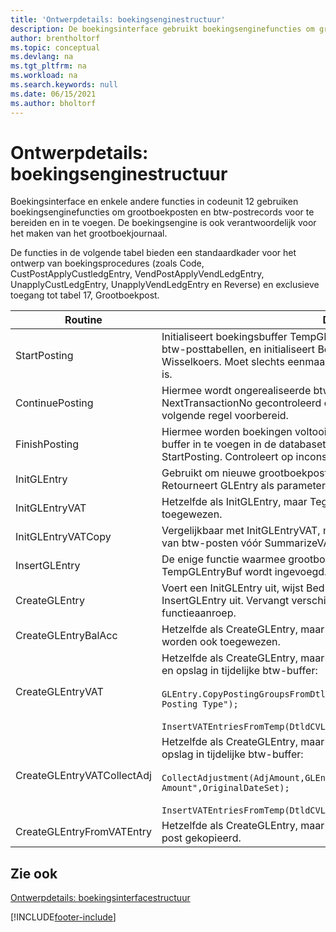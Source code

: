 ```yaml
---
title: 'Ontwerpdetails: boekingsenginestructuur'
description: De boekingsinterface gebruikt boekingsenginefuncties om grootboekposten en btw-postrecords voor te bereiden en in te voegen.
author: brentholtorf
ms.topic: conceptual
ms.devlang: na
ms.tgt_pltfrm: na
ms.workload: na
ms.search.keywords: null
ms.date: 06/15/2021
ms.author: bholtorf
---
```

# <a name="design-details-posting-engine-structure"></a>Ontwerpdetails: boekingsenginestructuur
Boekingsinterface en enkele andere functies in codeunit 12 gebruiken boekingsenginefuncties om grootboekposten en btw-postrecords voor te bereiden en in te voegen. De boekingsengine is ook verantwoordelijk voor het maken van het grootboekjournaal.  
  
 De functies in de volgende tabel bieden een standaardkader voor het ontwerp van boekingsprocedures (zoals Code, CustPostApplyCustledgEntry, VendPostApplyVendLedgEntry, UnapplyCustLedgEntry, UnapplyVendLedgEntry en Reverse) en exclusieve toegang tot tabel 17, Grootboekpost.  
  
|Routine|Description|  
|-------------|---------------------------------------|  
|StartPosting|Initialiseert boekingsbuffer TempGLEntryBuf, vergrendelt grootboekpost- en btw-posttabellen, en initialiseert Boekingsperiode, Grootboekjournaal en Wisselkoers. Moet slechts eenmaal worden aangeroepen, zodat NextEntryNo 0 is.|  
|ContinuePosting|Hiermee wordt ongerealiseerde btw voor de vorige transactietoename NextTransactionNo gecontroleerd en geboekt, en wordt het boeken van de volgende regel voorbereid.|  
|FinishPosting|Hiermee worden boekingen voltooid door grootboekposten uit de tijdelijke buffer in te voegen in de databasetabel. Altijd gebruikt in combinatie met StartPosting. Controleert op inconsistenties.|  
|InitGLEntry|Gebruikt om nieuwe grootboekpost te initialiseren voor dagboekregel. Retourneert GLEntry als parameter.|  
|InitGLEntryVAT|Hetzelfde als InitGLEntry, maar Tegenrekeningnr. en SummarizeVAT worden ook toegewezen.|  
|InitGLEntryVATCopy|Vergelijkbaar met InitGLEntryVAT, maar er worden ook boekingsgroepgegevens van btw-posten vóór SummarizeVAT gekopieerd.|  
|InsertGLEntry|De enige functie waarmee grootboekposten in de algemene tabel TempGLEntryBuf wordt ingevoegd. Deze functie altijd gebruiken voor invoegen.|  
|CreateGLEntry|Voert een InitGLEntry uit, wijst Bedrag (Rapp.-val.) toe en voert vervolgens InsertGLEntry uit. Vervangt verschillende regels code door een enkele functieaanroep.|  
|CreateGLEntryBalAcc|Hetzelfde als CreateGLEntry, maar Tegenrekeningsoort en Tegenrekeningnr. worden ook toegewezen.|  
|CreateGLEntryVAT|Hetzelfde als CreateGLEntry, maar met extra verwerking voor boekingsgroepen en opslag in tijdelijke btw-buffer:<br /><br /> `GLEntry.CopyPostingGroupsFromDtldCVBuf(DtldCVLedgEntryBuf,GenJnlLine."Gen. Posting Type");`<br /><br /> `InsertVATEntriesFromTemp(DtldCVLedgEntryBuf,GLEntry);`|  
|CreateGLEntryVATCollectAdj|Hetzelfde als CreateGLEntry, maar met extra verzameling van aanpassingen en opslag in tijdelijke btw-buffer:<br /><br /> `CollectAdjustment(AdjAmount,GLEntry.Amount,GLEntry."Additional-Currency Amount",OriginalDateSet);`<br /><br /> `InsertVATEntriesFromTemp(DtldCVLedgEntryBuf,GLEntry);`|  
|CreateGLEntryFromVATEntry|Hetzelfde als CreateGLEntry, maar er worden ook boekingsgroepen uit Btw-post gekopieerd.|  
  
## <a name="see-also"></a>Zie ook
 [Ontwerpdetails: boekingsinterfacestructuur](design-details-posting-interface-structure.md)

[!INCLUDE[footer-include](includes/footer-banner.md)]
